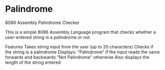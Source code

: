 # Palindrome
8086 Assembly Palindrome Checker

This is a simple 8086 Assembly Language program that checks whether a user-entered string is a palindrome or not.

Features
Takes string input from the user (up to 20 characters)
Checks if the string is a palindrome
Displays:
"Palindrome" if the input reads the same forwards and backwards
"Not Palindrome" otherwise
Also displays the length of the string entered
